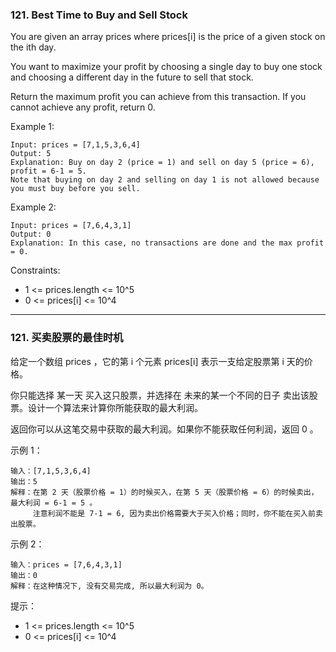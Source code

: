 ### 121. Best Time to Buy and Sell Stock
You are given an array prices where prices[i] is the price of a given stock on the ith day.

You want to maximize your profit by choosing a single day to buy one stock and choosing a different day in the future to sell that stock.

Return the maximum profit you can achieve from this transaction. If you cannot achieve any profit, return 0.



Example 1:

	Input: prices = [7,1,5,3,6,4]
	Output: 5
	Explanation: Buy on day 2 (price = 1) and sell on day 5 (price = 6), profit = 6-1 = 5.
	Note that buying on day 2 and selling on day 1 is not allowed because you must buy before you sell.

Example 2:

	Input: prices = [7,6,4,3,1]
	Output: 0
	Explanation: In this case, no transactions are done and the max profit = 0.



Constraints:

* 1 <= prices.length <= 10^5
* 0 <= prices[i] <= 10^4


----

### 121. 买卖股票的最佳时机
给定一个数组 prices ，它的第 i 个元素 prices[i] 表示一支给定股票第 i 天的价格。

你只能选择 某一天 买入这只股票，并选择在 未来的某一个不同的日子 卖出该股票。设计一个算法来计算你所能获取的最大利润。

返回你可以从这笔交易中获取的最大利润。如果你不能获取任何利润，返回 0 。



示例 1：

	输入：[7,1,5,3,6,4]
	输出：5
	解释：在第 2 天（股票价格 = 1）的时候买入，在第 5 天（股票价格 = 6）的时候卖出，最大利润 = 6-1 = 5 。
		 注意利润不能是 7-1 = 6, 因为卖出价格需要大于买入价格；同时，你不能在买入前卖出股票。

示例 2：

	输入：prices = [7,6,4,3,1]
	输出：0
	解释：在这种情况下, 没有交易完成, 所以最大利润为 0。



提示：

* 1 <= prices.length <= 10^5
* 0 <= prices[i] <= 10^4

